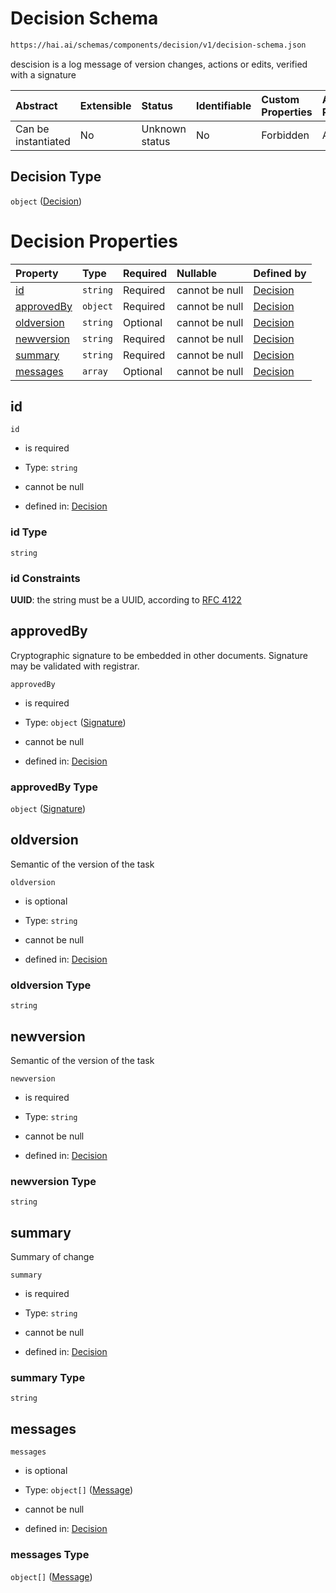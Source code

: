# Decision Schema

```txt
https://hai.ai/schemas/components/decision/v1/decision-schema.json
```

descision is a log message of version changes, actions or edits, verified with a signature

| Abstract            | Extensible | Status         | Identifiable | Custom Properties | Additional Properties | Access Restrictions | Defined In                                                                                               |
| :------------------ | :--------- | :------------- | :----------- | :---------------- | :-------------------- | :------------------ | :------------------------------------------------------------------------------------------------------- |
| Can be instantiated | No         | Unknown status | No           | Forbidden         | Allowed               | none                | [decision.schema.json](../../schemas/components/decision/v1/decision.schema.json "open original schema") |

## Decision Type

`object` ([Decision](decision.md))

# Decision Properties

| Property                  | Type     | Required | Nullable       | Defined by                                                                                                                                |
| :------------------------ | :------- | :------- | :------------- | :---------------------------------------------------------------------------------------------------------------------------------------- |
| [id](#id)                 | `string` | Required | cannot be null | [Decision](decision-properties-id.md "https://hai.ai/schemas/components/decision/v1/decision-schema.json#/properties/id")                 |
| [approvedBy](#approvedby) | `object` | Required | cannot be null | [Decision](signature.md "https://hai.ai/schemas/components/signature/v1/signature-schema.json#/properties/approvedBy")                    |
| [oldversion](#oldversion) | `string` | Optional | cannot be null | [Decision](decision-properties-oldversion.md "https://hai.ai/schemas/components/decision/v1/decision-schema.json#/properties/oldversion") |
| [newversion](#newversion) | `string` | Required | cannot be null | [Decision](decision-properties-newversion.md "https://hai.ai/schemas/components/decision/v1/decision-schema.json#/properties/newversion") |
| [summary](#summary)       | `string` | Required | cannot be null | [Decision](decision-properties-summary.md "https://hai.ai/schemas/components/decision/v1/decision-schema.json#/properties/summary")       |
| [messages](#messages)     | `array`  | Optional | cannot be null | [Decision](decision-properties-messages.md "https://hai.ai/schemas/components/decision/v1/decision-schema.json#/properties/messages")     |

## id



`id`

*   is required

*   Type: `string`

*   cannot be null

*   defined in: [Decision](decision-properties-id.md "https://hai.ai/schemas/components/decision/v1/decision-schema.json#/properties/id")

### id Type

`string`

### id Constraints

**UUID**: the string must be a UUID, according to [RFC 4122](https://tools.ietf.org/html/rfc4122 "check the specification")

## approvedBy

Cryptographic signature to be embedded in other documents. Signature may be validated with registrar.

`approvedBy`

*   is required

*   Type: `object` ([Signature](signature.md))

*   cannot be null

*   defined in: [Decision](signature.md "https://hai.ai/schemas/components/signature/v1/signature-schema.json#/properties/approvedBy")

### approvedBy Type

`object` ([Signature](signature.md))

## oldversion

Semantic of the version of the task

`oldversion`

*   is optional

*   Type: `string`

*   cannot be null

*   defined in: [Decision](decision-properties-oldversion.md "https://hai.ai/schemas/components/decision/v1/decision-schema.json#/properties/oldversion")

### oldversion Type

`string`

## newversion

Semantic of the version of the task

`newversion`

*   is required

*   Type: `string`

*   cannot be null

*   defined in: [Decision](decision-properties-newversion.md "https://hai.ai/schemas/components/decision/v1/decision-schema.json#/properties/newversion")

### newversion Type

`string`

## summary

Summary of change

`summary`

*   is required

*   Type: `string`

*   cannot be null

*   defined in: [Decision](decision-properties-summary.md "https://hai.ai/schemas/components/decision/v1/decision-schema.json#/properties/summary")

### summary Type

`string`

## messages



`messages`

*   is optional

*   Type: `object[]` ([Message](message.md))

*   cannot be null

*   defined in: [Decision](decision-properties-messages.md "https://hai.ai/schemas/components/decision/v1/decision-schema.json#/properties/messages")

### messages Type

`object[]` ([Message](message.md))
